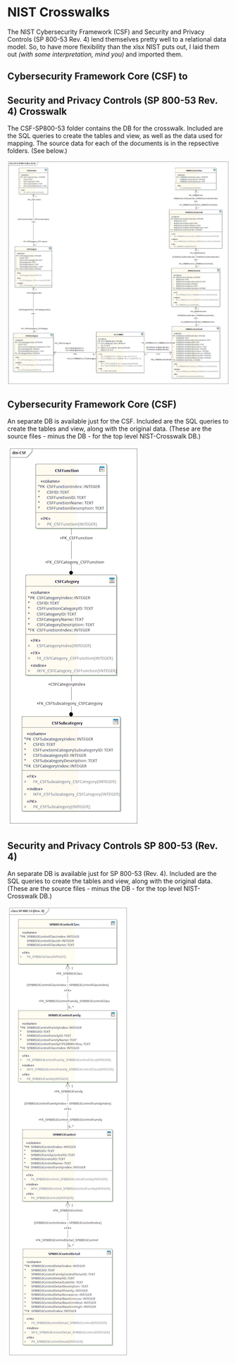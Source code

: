 # NIST Crosswalks

The NIST Cybersecurity Framework (CSF) and Security and Privacy Controls (SP 800-53 Rev. 4) lend themselves pretty well to a relational data model.
So, to have more flexibility than the xlsx NIST puts out, I laid them out *(with some interpretation, mind you)* and imported them.


## Cybersecurity Framework Core (CSF) to 
## Security and Privacy Controls (SP 800-53 Rev. 4) Crosswalk

The CSF-SP800-53 folder contains the DB for the crosswalk.  Included are the SQL queries to create the tables and view,
as well as the data used for mapping.  The source data for each of the documents is in the repsective folders.  (See below.)

![CSF to SP 800-53 Data Model](/images/CSF-SP800-53.gif)


## Cybersecurity Framework Core (CSF)

An separate DB is available just for the CSF.  Included are the SQL queries to create the tables and view, 
along with the original data.  (These are the source files - minus the DB - for the top level NIST-Crosswalk DB.)

![CSF Data Model](/images/CSF.gif)


## Security and Privacy Controls SP 800-53 (Rev. 4)

An separate DB is available just for SP 800-53 (Rev. 4).  Included are the SQL queries to create the tables and view, 
along with the original data.  (These are the source files - minus the DB - for the top level NIST-Crosswalk DB.)

![SP 800-53 Data Model](/images/SP800-53.gif)



